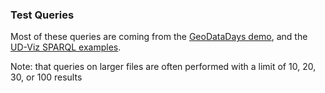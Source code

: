 ### Test Queries
Most of these queries are coming from the [GeoDataDays demo](https://demo.liris.cnrs.fr/vcity/geodatadays/), and the [UD-Viz SPARQL examples](https://github.com/VCityTeam/UD-Viz/tree/5fe0f7dd8751ede60aafa2ff2ed32ace03e4f8bc).

Note: that queries on larger files are often performed with a limit of 10, 20, 30, or 100 results
